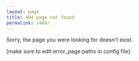 ```yaml
---
layout: page
title: 404 page not found
permalink: /404/
---
```


Sorry, the page you were looking for doesn't exist.

[make sure to edit error_page paths in config file]
